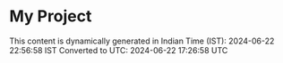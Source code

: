 # My Project

This content is dynamically generated in Indian Time (IST): 2024-06-22 22:56:58 IST
Converted to UTC: 2024-06-22 17:26:58 UTC
